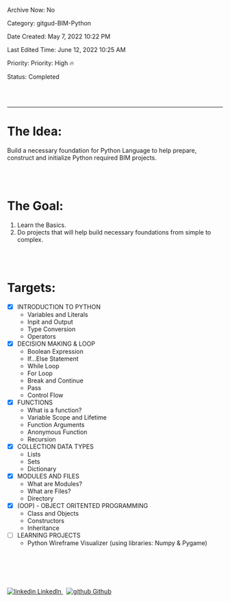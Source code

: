 Archive Now: No

Category: gitgud-BIM-Python

Date Created: May 7, 2022 10:22 PM

Last Edited Time: June 12, 2022 10:25 AM

Priority: Priority: High 🔥

Status: Completed


<br>
</br>

---
# The Idea:

Build a necessary foundation for Python Language to help prepare, construct and initialize Python required BIM projects.

<br>
</br>

# The Goal:

1. Learn the Basics.
2. Do projects that will help build necessary foundations from simple to complex.

<br>
</br>

# Targets:

- [x]  INTRODUCTION TO PYTHON
    - Variables and Literals
    - Inpit and Output
    - Type Conversion
    - Operators
- [x]  DECISION MAKING & LOOP
    - Boolean Expression
    - If...Else Statement
    - While Loop
    - For Loop
    - Break and Continue
    - Pass
    - Control Flow
- [x]  FUNCTIONS
    - What is a function?
    - Variable Scope and Lifetime
    - Function Arguments
    - Anonymous Function
    - Recursion
- [x]  COLLECTION DATA TYPES
    - Lists
    - Sets
    - Dictionary
- [x]  MODULES AND FILES
    - What are Modules?
    - What are Files?
    - Directory
- [x]  (OOP) - OBJECT ORITENTED PROGRAMMING
    - Class and Objects
    - Constructors
    - Inheritance
- [ ]  LEARNING PROJECTS
    - Python Wireframe Visualizer (using libraries: Numpy & Pygame) 

<br>
</br>
<br>
</br>
<p>
  <a href="https://www.linkedin.com/in/binoootuliao/" rel="nofollow noreferrer">
    <img src="https://i.stack.imgur.com/gVE0j.png" alt="linkedin"> LinkedIn
  </a> &nbsp; 
  <a href="https://github.com/melbinoooo" rel="nofollow noreferrer">
    <img src="https://i.stack.imgur.com/tskMh.png" alt="github"> Github
  </a>
</p>

